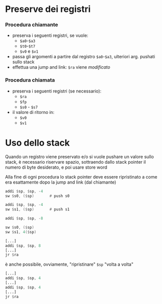 # Preserve dei registri
### Procedura chiamante

  * preserva i seguenti registri, se vuole:
      - `$a0`-`$a3`
      - `$t0`-`$t7`
      - `$v0` e `$v1`
  * passa gli argomenti a partire dal registro `$a0`-`$a3`, ulteriori arg. pushati sullo stack
  * effettua una jump and link: `$ra` viene *modificato*
  
  
### Procedura chiamata

  * preserva i seguenti registri (se necessario):
      - `$ra`
      - `$fp`
      - `$s0` - `$s7`   
  * il valore di ritorno in:
      - `$v0`
      - `$v1`

# Uso dello stack
Quando un registro viene preservato e/o si vuole pushare un valore sullo stack, è necessario riservare spazio,
sottraendo dallo stack pointer il numero di byte desiderato, e poi usare store word

Alla fine di ogni procedura lo stack pointer deve essere ripristinato a come era esattamente dopo la jump and link (dal chiamante)

```asm
addi $sp, $sp, -4   
sw $s0, ($sp)       # push s0

addi $sp, $sp, -4
sw $s1, ($sp)       # push s1
```

```asm
addi $sp, $sp, -8

sw $s0, ($sp)
sw $s1, 4($sp)
```

```asm
[...]
addi $sp, $sp, 8
[...]
jr $ra
```

è anche possibile, ovviamente, "ripristinare" `$sp` "volta a volta"


```asm
[...]
addi $sp, $sp, 4
[...]
addi $sp, $sp, 4
[...]
jr $ra
```
